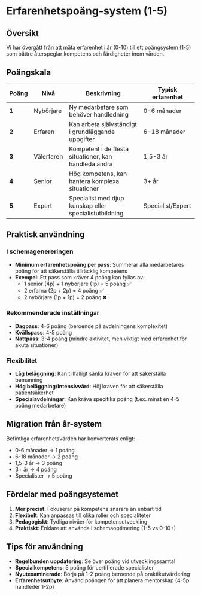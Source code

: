 # Erfarenhetspoäng-system (1-5)

## Översikt
Vi har övergått från att mäta erfarenhet i år (0-10) till ett poängsystem (1-5) som bättre återspeglar kompetens och färdigheter inom vården.

## Poängskala
| Poäng | Nivå | Beskrivning | Typisk erfarenhet |
|-------|------|-------------|-------------------|
| **1** | Nybörjare | Ny medarbetare som behöver handledning | 0-6 månader |
| **2** | Erfaren | Kan arbeta självständigt i grundläggande uppgifter | 6-18 månader |
| **3** | Välerfaren | Kompetent i de flesta situationer, kan handleda andra | 1,5-3 år |
| **4** | Senior | Hög kompetens, kan hantera komplexa situationer | 3+ år |
| **5** | Expert | Specialist med djup kunskap eller specialistutbildning | Specialist/Expert |

## Praktisk användning

### I schemagenereringen
- **Minimum erfarenhetspoäng per pass**: Summerar alla medarbetares poäng för att säkerställa tillräcklig kompetens
- **Exempel**: Ett pass som kräver 4 poäng kan fyllas av:
  - 1 senior (4p) + 1 nybörjare (1p) = 5 poäng ✅
  - 2 erfarna (2p + 2p) = 4 poäng ✅  
  - 2 nybörjare (1p + 1p) = 2 poäng ❌

### Rekommenderade inställningar
- **Dagpass**: 4-6 poäng (beroende på avdelningens komplexitet)
- **Kvällspass**: 4-5 poäng
- **Nattpass**: 3-4 poäng (mindre aktivitet, men viktigt med erfarenhet för akuta situationer)

### Flexibilitet
- **Låg beläggning**: Kan tillfälligt sänka kraven för att säkerställa bemanning
- **Hög beläggning/intensivvård**: Höj kraven för att säkerställa patientsäkerhet
- **Specialavdelningar**: Kan kräva specifika poäng (t.ex. minst en 4-5 poäng medarbetare)

## Migration från år-system
Befintliga erfarenhetsvärden har konverterats enligt:
- 0-6 månader → 1 poäng
- 6-18 månader → 2 poäng  
- 1,5-3 år → 3 poäng
- 3+ år → 4 poäng
- Specialister → 5 poäng

## Fördelar med poängsystemet
1. **Mer precist**: Fokuserar på kompetens snarare än enbart tid
2. **Flexibelt**: Kan anpassas till olika roller och specialiteter
3. **Pedagogiskt**: Tydliga nivåer för kompetensutveckling
4. **Praktiskt**: Enklare att använda i schemaoptimering (1-5 vs 0-10+)

## Tips för användning
- **Regelbunden uppdatering**: Se över poäng vid utvecklingssamtal
- **Specialkompetens**: 5 poäng för certifierade specialister
- **Nyutexaminerade**: Börja på 1-2 poäng beroende på praktikutvärdering
- **Erfarenhetsutbyte**: Använd poängen för att planera mentorskap (4-5p handleder 1-2p)
